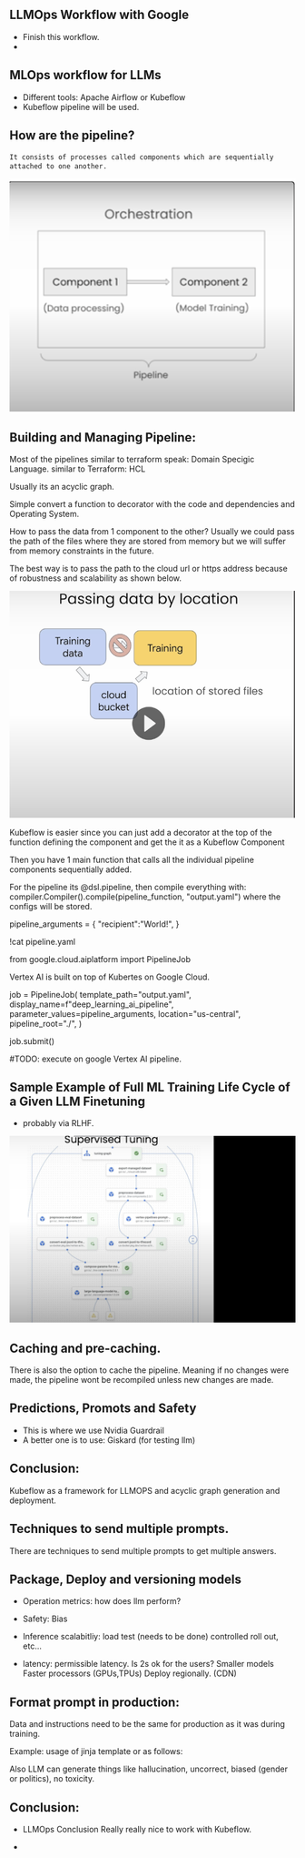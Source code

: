 ## LLMOps Workflow with Google
   * Finish this workflow. 
   * 

## MLOps workflow for LLMs
   * Different tools: Apache Airflow or Kubeflow
   * Kubeflow pipeline will be used.

##  How are the pipeline?
    It consists of processes called components which are sequentially attached to one another.

![](Kubeflow_Pipeline_Orchestration.png)

## Building and Managing Pipeline:
   Most of the pipelines similar to terraform speak: Domain Specigic Language.
   similar to Terraform: HCL

   Usually its an acyclic graph. 

   Simple convert a function to decorator with the code and dependencies and 
   Operating System.

   How to pass the data from 1 component to the other? 
   Usually we could pass the path of the files where they are stored from memory but we will suffer from memory constraints in the future.

   The best way is to pass the path to the cloud url or https address because of robustness and scalability as shown below.

![](Kubeflow.png)

   Kubeflow is easier since you can just add a decorator at the top of the function defining the component and get the it as a Kubeflow Component

   Then you have 1 main function that calls all the individual pipeline components sequentially added.


   For the pipeline its @dsl.pipeline, then 
   compile everything with: compiler.Compiler().compile(pipeline_function, "output.yaml") where the configs will be stored.


   pipeline_arguments = {
      "recipient":"World!",
   }

   !cat pipeline.yaml

   from google.cloud.aiplatform import PipelineJob

   Vertex AI is built on top of Kubertes on Google Cloud.

   job = PipelineJob(
      template_path="output.yaml",
      display_name=f"deep_learning_ai_pipeline",
      parameter_values=pipeline_arguments,
      location="us-central",
      pipeline_root="./",
   )

   job.submit()


   #TODO: execute on google Vertex AI pipeline.

## Sample Example of Full ML Training Life Cycle of a Given LLM Finetuning 
   * probably via RLHF.

![](Vertex_AI_pipeline.png)

## Caching and pre-caching.
   There is also the option to cache the pipeline.
   Meaning if no changes were made, the pipeline wont be
   recompiled unless new changes are made.

## Predictions, Promots and Safety
   * This is where we use Nvidia Guardrail
   * A better one is to use: Giskard (for testing llm)

## Conclusion:
   Kubeflow as a framework for LLMOPS and acyclic graph generation and deployment.


## Techniques to send multiple prompts.
   There are techniques to send multiple prompts to get
   multiple answers.

## Package, Deploy and versioning models
   * Operation metrics: how does llm perform?
   * Safety: Bias
   * Inference scalabitliy:
      load test (needs to be done)
      controlled roll out, etc...

   * latency: permissible latency.
     Is 2s ok for the users?
     Smaller models
     Faster processors (GPUs,TPUs)
     Deploy regionally. (CDN)

## Format prompt in production:
   Data and instructions need to be the same for production as it was during training.

   Example: usage of jinja template or as follows: 

   Also LLM can generate things like hallucination, uncorrect, biased (gender or politics), no toxicity.

## Conclusion:
   * LLMOps Conclusion 
     Really really nice to work with Kubeflow. 

   * 
